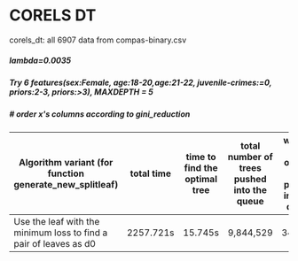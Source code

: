 # CORELS DT

corels_dt:
all 6907 data from compas-binary.csv

##### lambda=0.0035

##### Try 6 features(sex:Female, age:18-20,age:21-22, juvenile-crimes:=0, priors:2-3, priors:>3), MAXDEPTH = 5

##### # order x's columns according to gini_reduction
Algorithm variant (for function generate_new_splitleaf) | total time | time to find the optimal tree | total number of trees pushed into the queue | when is the optimal tree pushed into the queue
  ------------- | ------------- | ------------- | -------------  | -------------
Use the leaf with the minimum loss to find a pair of leaves as d0 | 2257.721s | 15.745s | 9,844,529 | 341,986
